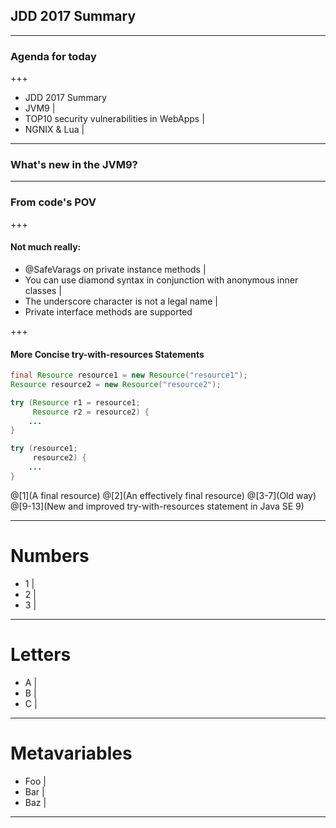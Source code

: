## JDD 2017 Summary

---

### Agenda for today

+++

- JDD 2017 Summary                          
- JVM9                                      |
- TOP10 security vulnerabilities in WebApps |
- NGNIX & Lua                               |

---

### What's new in the JVM9?

---

### From code's POV

+++

#### Not much really:
- @SafeVarags on private instance methods |
- You can use diamond syntax in conjunction with anonymous inner classes |
- The underscore character is not a legal name |
- Private interface methods are supported

+++ 

#### More Concise try-with-resources Statements

```java
final Resource resource1 = new Resource("resource1");
Resource resource2 = new Resource("resource2");

try (Resource r1 = resource1;
     Resource r2 = resource2) {
    ...
}

try (resource1;
     resource2) {
    ...
}
```

@[1](A final resource)
@[2](An effectively final resource)
@[3-7](Old way)
@[9-13](New and improved try-with-resources statement in Java SE 9)

---

# Numbers

- 1 |
- 2 |
- 3 |

---

# Letters

- A |
- B |
- C |

---

# Metavariables

- Foo |
- Bar |
- Baz |

---